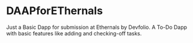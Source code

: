 # DAAPforEThernals
Just a Basic Dapp for submission at Ethernals by Devfolio.
A To-Do Dapp with basic features like adding and checking-off tasks.
